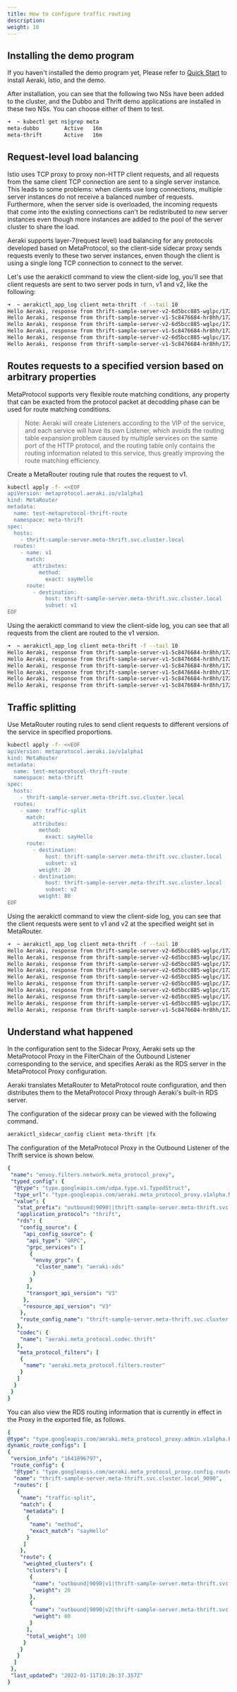 ```yaml
---
title: How to configure traffic routing
description: 
weight: 10
---
```


## Installing the demo program

If you haven't installed the demo program yet, Please refer to [Quick Start](./../quickstart/) to install Aeraki, Istio, and the demo.

After installation, you can see that the following two NSs have been added to the cluster, and the Dubbo and Thrift demo applications are installed in these two NSs. You can choose either of them to test.

```bash
➜  ~ kubectl get ns|grep meta
meta-dubbo        Active   16m
meta-thrift       Active   16m
```

## Request-level load balancing

Istio uses TCP proxy to proxy non-HTTP client requests, and all requests from the same client TCP connection are sent to a single server instance. This leads to some problems: when clients use long connections, multiple server instances do not receive a balanced number of requests. Furthermore, when the server side is overloaded, the incoming requests that come into the existing connections can't be redistributed to new server instances even though more instances are added to the pool of the server cluster to share the load.

Aeraki supports layer-7(request level) load balancing for any protocols developed based on MetaProtocol, so the client-side sidecar proxy sends requests evenly to these two server instances, enven though the client is using a single long TCP connection to connect to the server.

Let's use the aerakictl command to view the client-side log, you'll see that client requests are sent to two server pods in turn, v1 and v2, like the following:

```bash
➜  ~ aerakictl_app_log client meta-thrift -f --tail 10
Hello Aeraki, response from thrift-sample-server-v2-6d5bcc885-wglpc/172.17.0.93
Hello Aeraki, response from thrift-sample-server-v1-5c8476684-hr8hh/172.17.0.92
Hello Aeraki, response from thrift-sample-server-v2-6d5bcc885-wglpc/172.17.0.93
Hello Aeraki, response from thrift-sample-server-v1-5c8476684-hr8hh/172.17.0.92
Hello Aeraki, response from thrift-sample-server-v2-6d5bcc885-wglpc/172.17.0.93
Hello Aeraki, response from thrift-sample-server-v1-5c8476684-hr8hh/172.17.0.92
```

## Routes requests to a specified version based on arbitrary properties

MetaProtocol supports very flexible route matching conditions, any property that can be exacted from the protocol packet at decodding phase can be used for route matching conditions.

> Note: Aeraki will create Listeners according to the VIP of the service, and each service will have its own Listener, which avoids the routing table expansion problem caused by multiple services on the same port of the HTTP protocol, and the routing table only contains the routing information related to this service, thus greatly improving the route matching efficiency.

Create a MetaRouter routing rule that routes the request to v1.

```bash
kubectl apply -f- <<EOF
apiVersion: metaprotocol.aeraki.io/v1alpha1
kind: MetaRouter
metadata:
  name: test-metaprotocol-thrift-route
  namespace: meta-thrift
spec:
  hosts:
    - thrift-sample-server.meta-thrift.svc.cluster.local
  routes:
    - name: v1
      match:
        attributes:
          method:
            exact: sayHello
      route:
        - destination:
            host: thrift-sample-server.meta-thrift.svc.cluster.local
            subset: v1
EOF
```

Using the aerakictl command to view the client-side log, you can see that all requests from the client are routed to the v1 version.

```bash
➜  ~ aerakictl_app_log client meta-thrift -f --tail 10
Hello Aeraki, response from thrift-sample-server-v1-5c8476684-hr8hh/172.17.0.92
Hello Aeraki, response from thrift-sample-server-v1-5c8476684-hr8hh/172.17.0.92
Hello Aeraki, response from thrift-sample-server-v1-5c8476684-hr8hh/172.17.0.92
Hello Aeraki, response from thrift-sample-server-v1-5c8476684-hr8hh/172.17.0.92
Hello Aeraki, response from thrift-sample-server-v1-5c8476684-hr8hh/172.17.0.92
Hello Aeraki, response from thrift-sample-server-v1-5c8476684-hr8hh/172.17.0.92
```

## Traffic splitting

Use MetaRouter routing rules to send client requests to different versions of the service in specified proportions.

```bash
kubectl apply -f- <<EOF
apiVersion: metaprotocol.aeraki.io/v1alpha1
kind: MetaRouter
metadata:
  name: test-metaprotocol-thrift-route
  namespace: meta-thrift
spec:
  hosts:
    - thrift-sample-server.meta-thrift.svc.cluster.local
  routes:
    - name: traffic-split
      match:
        attributes:
          method:
            exact: sayHello
      route:
        - destination:
            host: thrift-sample-server.meta-thrift.svc.cluster.local
            subset: v1
          weight: 20
        - destination:
            host: thrift-sample-server.meta-thrift.svc.cluster.local
            subset: v2
          weight: 80
EOF
```

Using the aerakictl command to view the client-side log, you can see that the client requests were sent to v1 and v2 at the specified weight set in MetaRouter.

```bash
➜  ~ aerakictl_app_log client meta-thrift -f --tail 10
Hello Aeraki, response from thrift-sample-server-v2-6d5bcc885-wglpc/172.17.0.93
Hello Aeraki, response from thrift-sample-server-v2-6d5bcc885-wglpc/172.17.0.93
Hello Aeraki, response from thrift-sample-server-v2-6d5bcc885-wglpc/172.17.0.93
Hello Aeraki, response from thrift-sample-server-v2-6d5bcc885-wglpc/172.17.0.93
Hello Aeraki, response from thrift-sample-server-v2-6d5bcc885-wglpc/172.17.0.93
Hello Aeraki, response from thrift-sample-server-v2-6d5bcc885-wglpc/172.17.0.93
Hello Aeraki, response from thrift-sample-server-v2-6d5bcc885-wglpc/172.17.0.93
Hello Aeraki, response from thrift-sample-server-v2-6d5bcc885-wglpc/172.17.0.93
Hello Aeraki, response from thrift-sample-server-v1-6d5bcc885-wglpc/172.17.0.93
Hello Aeraki, response from thrift-sample-server-v1-5c8476684-hr8hh/172.17.0.92
```

## Understand what happened

In the configuration sent to the Sidecar Proxy, Aeraki sets up the MetaProtocol Proxy in the FilterChain of the Outbound Listener corresponding to the service, and specifies Aeraki as the RDS server in the MetaProtocol Proxy configuration.

Aeraki translates MetaRouter to MetaProtocol route configuration, and then distributes them to the MetaProtocol Proxy through Aeraki's built-in RDS server.

The configuration of the sidecar proxy can be viewed with the following command.

``` bash
aerakictl_sidecar_config client meta-thrift |fx
```

The configuration of the MetaProtocol Proxy in the Outbound Listener of the Thrift service is shown below.

```yaml
{
 "name": "envoy.filters.network.meta_protocol_proxy",
 "typed_config": {
  "@type": "type.googleapis.com/udpa.type.v1.TypedStruct",
  "type_url": "type.googleapis.com/aeraki.meta_protocol_proxy.v1alpha.MetaProtocolProxy",
  "value": {
   "stat_prefix": "outbound|9090||thrift-sample-server.meta-thrift.svc.cluster.local",
   "application_protocol": "thrift",
   "rds": {
    "config_source": {
     "api_config_source": {
      "api_type": "GRPC",
      "grpc_services": [
       {
        "envoy_grpc": {
         "cluster_name": "aeraki-xds"
        }
       }
      ],
      "transport_api_version": "V3"
     },
     "resource_api_version": "V3"
    },
    "route_config_name": "thrift-sample-server.meta-thrift.svc.cluster.local_9090"
   },
   "codec": {
    "name": "aeraki.meta_protocol.codec.thrift"
   },
   "meta_protocol_filters": [
    {
     "name": "aeraki.meta_protocol.filters.router"
    }
   ]
  }
 }
}
```

You can also view the RDS routing information that is currently in effect in the Proxy in the exported file, as follows.

```yaml
{
@type": "type.googleapis.com/aeraki.meta_protocol_proxy.admin.v1alpha.RoutesConfigDump",
dynamic_route_configs": [
{
 "version_info": "1641896797",
 "route_config": {
  "@type": "type.googleapis.com/aeraki.meta_protocol_proxy.config.route.v1alpha.RouteConfiguration",
  "name": "thrift-sample-server.meta-thrift.svc.cluster.local_9090",
  "routes": [
   {
    "name": "traffic-split",
    "match": {
     "metadata": [
      {
       "name": "method",
       "exact_match": "sayHello"
      }
     ]
    },
    "route": {
     "weighted_clusters": {
      "clusters": [
       {
        "name": "outbound|9090|v1|thrift-sample-server.meta-thrift.svc.cluster.local",
        "weight": 20
       },
       {
        "name": "outbound|9090|v2|thrift-sample-server.meta-thrift.svc.cluster.local",
        "weight": 80
       }
      ],
      "total_weight": 100
     }
    }
   }
  ]
 },
 "last_updated": "2022-01-11T10:26:37.357Z"
}
```







